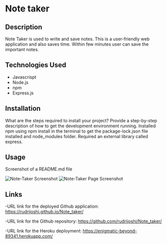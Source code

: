 # Note taker

## Description

Note Taker is used to write and save notes. This is a user-friendly web application and also saves time. Within few minutes user can save the important notes.


## Technologies Used

- Javascrispt
- Node.js
- npm
- Express.js


## Installation

What are the steps required to install your project? 
Provide a step-by-step description of how to get the development environment running.
Installed npm using npm install in the terminal to get the package-lock.json file installed and node_modules folder.
Required an external library called express.



## Usage

Screenshot of a README.md file

   ![Note-Taker Screenshot](./Images/screenshot1.png)
   ![Note-Taker Page Screenshot](./Images/screenshot.png)


## Links

-URL link for the deployed Github application: https://rudrijoshi.github.io/Note_taker/

-URL link for the Github repository: https://github.com/rudrijoshi/Note_taker/

-URL link for the Heroku deployment: https://enigmatic-beyond-89341.herokuapp.com/

